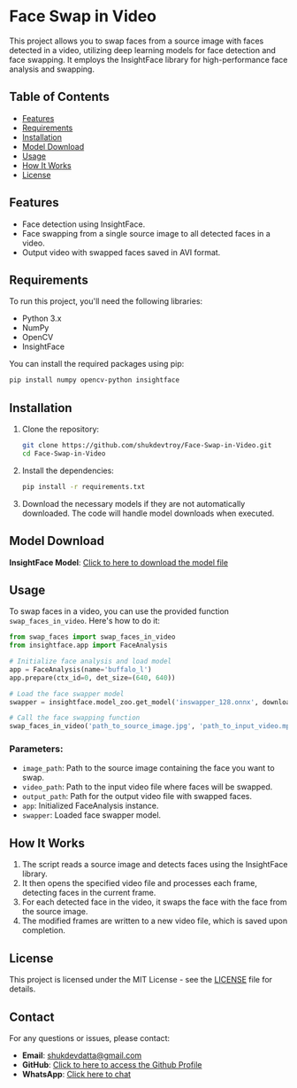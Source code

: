 # Face Swap in Video

This project allows you to swap faces from a source image with faces detected in a video, utilizing deep learning models for face detection and face swapping. It employs the InsightFace library for high-performance face analysis and swapping.

## Table of Contents

- [Features](#features)
- [Requirements](#requirements)
- [Installation](#installation)
- [Model Download](#modeldownload)
- [Usage](#usage)
- [How It Works](#how-it-works)
- [License](#license)

## Features

- Face detection using InsightFace.
- Face swapping from a single source image to all detected faces in a video.
- Output video with swapped faces saved in AVI format.

## Requirements

To run this project, you'll need the following libraries:

- Python 3.x
- NumPy
- OpenCV
- InsightFace

You can install the required packages using pip:

```bash
pip install numpy opencv-python insightface
```

## Installation

1. Clone the repository:

   ```bash
   git clone https://github.com/shukdevtroy/Face-Swap-in-Video.git
   cd Face-Swap-in-Video
   ```

2. Install the dependencies:

   ```bash
   pip install -r requirements.txt
   ```

3. Download the necessary models if they are not automatically downloaded. The code will handle model downloads when executed.

## Model Download

**InsightFace Model**: [Click to here to download the model file](https://drive.google.com/file/d/190gxPPj8yQX6qL-NAava3XqD4MWT0av_/view?usp=sharing)

## Usage

To swap faces in a video, you can use the provided function `swap_faces_in_video`. Here's how to do it:

```python
from swap_faces import swap_faces_in_video
from insightface.app import FaceAnalysis

# Initialize face analysis and load model
app = FaceAnalysis(name='buffalo_l')
app.prepare(ctx_id=0, det_size=(640, 640))

# Load the face swapper model
swapper = insightface.model_zoo.get_model('inswapper_128.onnx', download=False, download_zip=False)

# Call the face swapping function
swap_faces_in_video('path_to_source_image.jpg', 'path_to_input_video.mp4', 'path_to_output_video.avi', app, swapper)
```

### Parameters:

- `image_path`: Path to the source image containing the face you want to swap.
- `video_path`: Path to the input video file where faces will be swapped.
- `output_path`: Path for the output video file with swapped faces.
- `app`: Initialized FaceAnalysis instance.
- `swapper`: Loaded face swapper model.

## How It Works

1. The script reads a source image and detects faces using the InsightFace library.
2. It then opens the specified video file and processes each frame, detecting faces in the current frame.
3. For each detected face in the video, it swaps the face with the face from the source image.
4. The modified frames are written to a new video file, which is saved upon completion.

## License

This project is licensed under the MIT License - see the [LICENSE](LICENSE) file for details.

## Contact

For any questions or issues, please contact:

- **Email**: shukdevdatta@gmail.com
- **GitHub**: [Click to here to access the Github Profile](https://github.com/shukdevtroy)
- **WhatsApp**: [Click here to chat](https://wa.me/+8801719296601)

